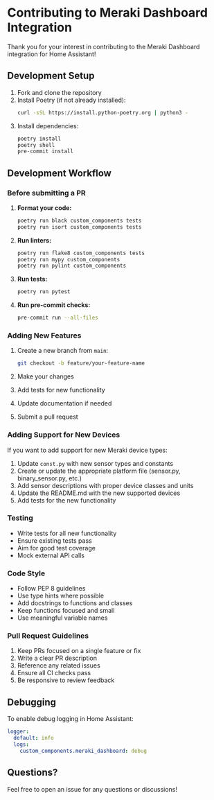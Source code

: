 # Contributing to Meraki Dashboard Integration

Thank you for your interest in contributing to the Meraki Dashboard integration for Home Assistant!

## Development Setup

1. Fork and clone the repository
2. Install Poetry (if not already installed):
   ```bash
   curl -sSL https://install.python-poetry.org | python3 -
   ```
3. Install dependencies:
   ```bash
   poetry install
   poetry shell
   pre-commit install
   ```

## Development Workflow

### Before submitting a PR

1. **Format your code:**
   ```bash
   poetry run black custom_components tests
   poetry run isort custom_components tests
   ```

2. **Run linters:**
   ```bash
   poetry run flake8 custom_components tests
   poetry run mypy custom_components
   poetry run pylint custom_components
   ```

3. **Run tests:**
   ```bash
   poetry run pytest
   ```

4. **Run pre-commit checks:**
   ```bash
   pre-commit run --all-files
   ```

### Adding New Features

1. Create a new branch from `main`:
   ```bash
   git checkout -b feature/your-feature-name
   ```

2. Make your changes
3. Add tests for new functionality
4. Update documentation if needed
5. Submit a pull request

### Adding Support for New Devices

If you want to add support for new Meraki device types:

1. Update `const.py` with new sensor types and constants
2. Create or update the appropriate platform file (sensor.py, binary_sensor.py, etc.)
3. Add sensor descriptions with proper device classes and units
4. Update the README.md with the new supported devices
5. Add tests for the new functionality

### Testing

- Write tests for all new functionality
- Ensure existing tests pass
- Aim for good test coverage
- Mock external API calls

### Code Style

- Follow PEP 8 guidelines
- Use type hints where possible
- Add docstrings to functions and classes
- Keep functions focused and small
- Use meaningful variable names

### Pull Request Guidelines

1. Keep PRs focused on a single feature or fix
2. Write a clear PR description
3. Reference any related issues
4. Ensure all CI checks pass
5. Be responsive to review feedback

## Debugging

To enable debug logging in Home Assistant:

```yaml
logger:
  default: info
  logs:
    custom_components.meraki_dashboard: debug
```

## Questions?

Feel free to open an issue for any questions or discussions! 